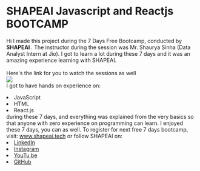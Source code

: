 # SHAPEAI Javascript and Reactjs BOOTCAMP  
Hi I made this project during the 7 Days Free Bootcamp, conducted by <b> SHAPEAI  </b>.  The instructor during the session was Mr. Shaurya Sinha (Data Analyst Intern at Jio). I got to  learn a lot during these 7 days and it was an amazing experience learning with SHAPEAI.  <br><br>Here's the link for you to watch the sessions as well<br>  <a href="https://www.youtube.com/playlist?list=PL7zl8TDRnbulLetcbkthT0p_IzwgRAYbu"> <img src="https://github.com/ShapeAI/PYTHON-AND-DATA-ANALYTICS/blob/main/YOUTUBE%20THUMBNAIL-4.png"> </a>  <br>I got to have hands on experience on:  <li>JavaScript  <li>HTML  <li>React.js  <br>during these 7 days, and everything was explained from the very basics so that  anyone with zero experience on programming can learn.  I enjoyed these 7 days, you can as well. To register for next free 7 days bootcamp, visit:  <a href="https://www.shapeai.tech"> www.shapeai.tech</a>  or follow SHAPEAI on:  <li><a href=  "https://in.linkedin.com/company/shapeai">LinkedIn</a>  <li><a href=  "https://www.instagram.com/shape.ai/?hl=en">Instagram</a>  <li><a  href=  "https://www.youtube.com/channel/UCTUvDLTW9meuDXWcbmISPdA">YouTu  be</a>  <li><a href=  "https://github.com/shapeai">GitHub</a>
